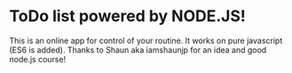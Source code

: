 # ToDo list powered by NODE.JS!

This is an online app for control of your routine.
It works on pure javascript (ES6 is added).
Thanks to Shaun aka iamshaunjp for an idea and good node.js course! 
